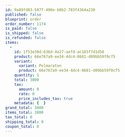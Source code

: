```yaml
---
id: 9a89fd83-507f-496e-b0b2-783f4364a230
published: false
blueprint: order
order_number: 1174
is_paid: false
is_shipped: false
is_refunded: false
items:
  -
    id: 1f53e38d-636d-4e27-aefd-ac183f7d1d58
    product: 66e767a9-ee34-4dc4-8681-d09bb59f0cf5
    variant:
      variant: Polmaraton
      product: 66e767a9-ee34-4dc4-8681-d09bb59f0cf5
    quantity: 1
    total: 3800
    tax:
      amount: 0
      rate: 0
      price_includes_tax: true
    metadata: {  }
grand_total: 3800
items_total: 3800
tax_total: 0
shipping_total: 0
coupon_total: 0
---
```

